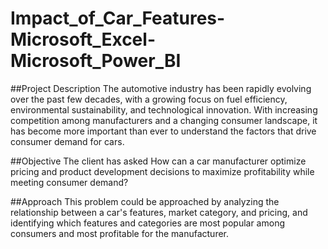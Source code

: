# Impact_of_Car_Features-Microsoft_Excel-Microsoft_Power_BI

##Project Description
The automotive industry has been rapidly evolving over the past few decades, with a growing focus on fuel efficiency, environmental sustainability, and technological innovation. With increasing competition among manufacturers and a changing consumer landscape, it has become more important than ever to understand the factors that drive consumer demand for cars.

##Objective
The client has asked How can a car manufacturer optimize pricing and product development decisions to maximize profitability while meeting consumer demand?

##Approach
This problem could be approached by analyzing the relationship between a car's features, market category, and pricing, and identifying which features and categories are most popular among consumers and most profitable for the manufacturer.

